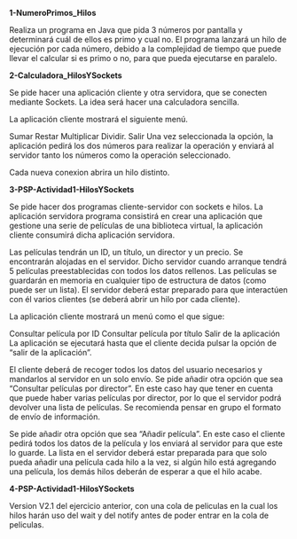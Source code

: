 **1-NumeroPrimos_Hilos**

Realiza un programa en Java que pida 3 números por pantalla y determinará cuál de ellos es primo y cual no. El programa lanzará un hilo de ejecución por cada número, debido a la complejidad de tiempo que puede llevar el calcular si es primo o no, para que pueda ejecutarse en paralelo.



**2-Calculadora_HilosYSockets**

Se pide hacer una aplicación cliente y otra servidora, que se conecten mediante Sockets. La idea será hacer una calculadora sencilla.

La aplicación cliente mostrará el siguiente menú.

Sumar
Restar
Multiplicar
Dividir.
Salir
Una vez seleccionada la opción, la aplicación pedirá los dos números para realizar la operación y enviará al servidor tanto los números como la operación seleccionado.

Cada nueva conexion abrira un hilo distinto.


**3-PSP-Actividad1-HilosYSockets**

Se pide hacer dos programas cliente-servidor con sockets e hilos. La aplicación servidora programa consistirá en crear una aplicación que gestione una serie de películas de una biblioteca virtual, la aplicación cliente consumirá dicha aplicación servidora.

Las películas tendrán un ID, un título, un director y un precio. Se encontrarán alojadas en el servidor. Dicho servidor cuando arranque tendrá 5 películas preestablecidas con todos los datos rellenos. Las películas se guardarán en memoria en cualquier tipo de estructura de datos (como puede ser un lista). El servidor deberá estar preparado para que interactúen con él varios clientes (se deberá abrir un hilo por cada cliente).

La aplicación cliente mostrará un menú como el que sigue:

Consultar película por ID
Consultar película por título
Salir de la aplicación
La aplicación se ejecutará hasta que el cliente decida pulsar la opción de “salir de la aplicación”.

El cliente deberá de recoger todos los datos del usuario necesarios y mandarlos al servidor en un solo envío.
Se pide añadir otra opción que sea “Consultar películas por director”. En este caso hay que tener en cuenta que puede haber varias películas por director, por lo que el servidor podrá devolver una lista de películas. Se recomienda pensar en grupo el formato de envío de información.

Se pide añadir otra opción que sea “Añadir película”. En este caso el cliente pedirá todos los datos de la película y los enviará al servidor para que este lo guarde. La lista en el servidor deberá estar preparada para que solo pueda añadir una película cada hilo a la vez, si algún hilo está agregando una película, los demás hilos deberán de esperar a que el hilo acabe.

**4-PSP-Actividad1-HilosYSockets**

Version V2.1 del ejercicio anterior, con una cola de peliculas en la cual los hilos harán uso del wait y del notify antes de poder entrar en la cola de peliculas.
